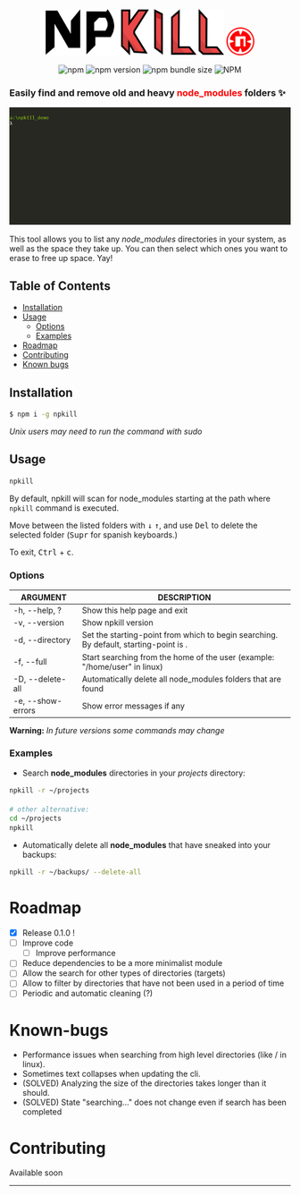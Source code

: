 <p align="center">
  <img src="./docs/npkill.svg" width="320" alt="npkill logo" />
  <img src="./docs/npkill-scope-mono.svg" width="50" alt="npkill logo" />
</p>
<p align="center">
<img alt="npm" src="https://img.shields.io/npm/dy/npkill.svg">
<img alt="npm version" src="https://img.shields.io/npm/v/npkill.svg">
<img alt="npm bundle size" src="https://img.shields.io/bundlephobia/min/npkill.svg">
<img alt="NPM" src="https://img.shields.io/npm/l/npkill.svg">
</p>

### Easily find and **remove** old and heavy <font color="red">**node_modules**</font> folders :sparkles:

<p align="center">
  <img src="./docs/npkill-alpha-demo.gif" alt="npkill demo" />
</p>

This tool allows you to list any _node_modules_ directories in your system, as well as the space they take up. You can then select which ones you want to erase to free up space. Yay!

## Table of Contents

- [Installation](#Installation)
- [Usage](#Usage)
  - [Options](#Options)
  - [Examples](#Examples)
- [Roadmap](#Roadmap)
- [Contributing](#Contributing)
- [Known bugs](#Known-bugs)

## Installation

```bash
$ npm i -g npkill
```

_Unix users may need to run the command with sudo_

## Usage

```bash
npkill
```

By default, npkill will scan for node_modules starting at the path where `npkill` command is executed.

Move between the listed folders with <kbd>↓</kbd> <kbd>↑</kbd>, and use <kbd>Del</kbd> to delete the selected folder (<kbd>Supr</kbd> for spanish keyboards.)

To exit, <kbd>Ctrl</kbd> + <kbd>c</kbd>.

### Options

| ARGUMENT          | DESCRIPTION                                                                           |
| ----------------- | ------------------------------------------------------------------------------------- |
| -h, --help, ?     | Show this help page and exit                                                          |
| -v, --version     | Show npkill version                                                                   |
| -d, --directory   | Set the starting-point from which to begin searching. By default, starting-point is . |
| -f, --full        | Start searching from the home of the user (example: "/home/user" in linux)            |
| -D, --delete-all  | Automatically delete all node_modules folders that are found                          |
| -e, --show-errors | Show error messages if any                                                            |

**Warning:** _In future versions some commands may change_

### Examples

- Search **node_modules** directories in your _projects_ directory:

```bash
npkill -r ~/projects

# other alternative:
cd ~/projects
npkill
```

- Automatically delete all **node_modules** that have sneaked into your backups:

```bash
npkill -r ~/backups/ --delete-all
```

# Roadmap

- [x] Release 0.1.0 !
- [ ] Improve code
  - [ ] Improve performance
- [ ] Reduce dependencies to be a more minimalist module
- [ ] Allow the search for other types of directories (targets)
- [ ] Allow to filter by directories that have not been used in a period of time
- [ ] Periodic and automatic cleaning (?)

# Known-bugs

- Performance issues when searching from high level directories (like / in linux).
- Sometimes text collapses when updating the cli.
- (SOLVED) Analyzing the size of the directories takes longer than it should.
- (SOLVED) State "searching..." does not change even if search has been completed

# Contributing

Available soon

---

